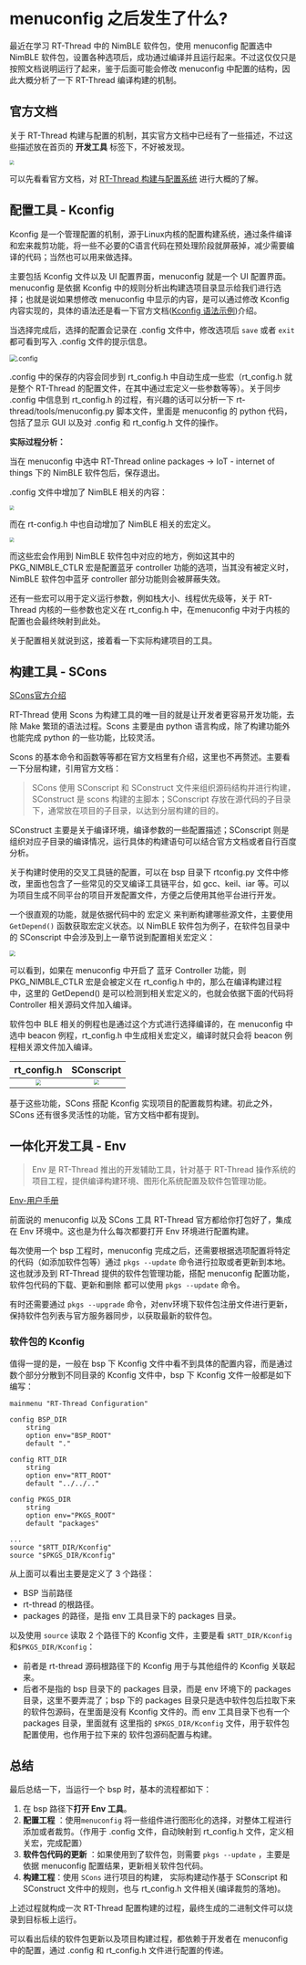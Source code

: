 # menuconfig 之后发生了什么?

最近在学习 RT-Thread 中的 NimBLE 软件包，使用 menuconfig 配置选中 NimBLE 软件包，设置各种选项后，成功通过编译并且运行起来。不过这仅仅只是按照文档说明运行了起来，鉴于后面可能会修改 menuconfig 中配置的结构，因此大概分析了一下 RT-Thread 编译构建的机制。

## 官方文档

关于 RT-Thread 构建与配置的机制，其实官方文档中已经有了一些描述，不过这些描述放在首页的 **开发工具**  标签下，不好被发现。

<img src=".\image\官方页面.png" style="zoom: 50%;" />

可以先看看官方文档，对 [RT-Thread 构建与配置系统](https://www.rt-thread.org/document/site/#/development-tools/build-config-system/summary) 进行大概的了解。

## 配置工具 - Kconfig

Kconfig 是一个管理配置的机制，源于Linux内核的配置构建系统，通过条件编译和宏来裁剪功能，将一些不必要的C语言代码在预处理阶段就屏蔽掉，减少需要编译的代码；当然也可以用来做选择。

主要包括 Kconfig 文件以及 UI 配置界面，menuconfig 就是一个 UI 配置界面。menuconfig 是依据 Kconfig 中的规则分析出构建选项目录显示给我们进行选择；也就是说如果想修改 menuconfig 中显示的内容，是可以通过修改 Kconfig 内容实现的，具体的语法还是看一下官方文档([Kconfig 语法示例](https://www.rt-thread.org/document/site/#/development-tools/build-config-system/Kconfig?id=kconfig%e8%af%ad%e6%b3%95%e5%8f%8a%e7%a4%ba%e4%be%8b))介绍。

当选择完成后，选择的配置会记录在 .config 文件中，修改选项后 `save` 或者 `exit` 都可看到写入 .config 文件的提示信息。

<img src="image/config.png" alt=".config" style="zoom: 80%;" />

 .config 中的保存的内容会同步到 rt_config.h 中自动生成一些宏（rt_config.h 就是整个 RT-Thread 的配置文件，在其中通过宏定义一些参数等等）。关于同步 .config 中信息到 rt_config.h 的过程，有兴趣的话可以分析一下 rt-thread/tools/menuconfig.py 脚本文件，里面是 menuconfig 的 python 代码，包括了显示 GUI 以及对 .config 和 rt_config.h 文件的操作。



**实际过程分析：**

当在 menuconfig 中选中 RT-Thread online packages -> IoT - internet of things 下的 NimBLE 软件包后，保存退出。

.config 文件中增加了 NimBLE 相关的内容：

<img src="./image/config-NimBLE.png" style="zoom:50%;" />

而在 rt-config.h 中也自动增加了 NimBLE 相关的宏定义。

<img src="./image/rtconfig-NimBLE.png" style="zoom:50%;" />

而这些宏会作用到 NimBLE 软件包中对应的地方，例如这其中的 PKG_NIMBLE_CTLR 宏是配置蓝牙 controller 功能的选项，当其没有被定义时，NimBLE 软件包中蓝牙 controller 部分功能则会被屏蔽失效。

还有一些宏可以用于定义运行参数，例如栈大小、线程优先级等，关于 RT-Thread 内核的一些参数也定义在 rt_config.h 中，在menuconfig 中对于内核的配置也会最终映射到此处。

关于配置相关就说到这，接着看一下实际构建项目的工具。



## 构建工具 - SCons

[SCons官方介绍](https://www.rt-thread.org/document/site/#/development-tools/build-config-system/SCons)

RT-Thread 使用 Scons 为构建工具的唯一目的就是让开发者更容易开发功能，去除 Make 繁琐的语法过程。Scons 主要是由 python 语言构成，除了构建功能外也能完成 python 的一些功能，比较灵活。

Scons 的基本命令和函数等等都在官方文档里有介绍，这里也不再赘述。主要看一下分层构建，引用官方文档：

>   SCons 使用 SConscript 和 SConstruct 文件来组织源码结构并进行构建，SConstruct 是 scons 构建的主脚本；SConscript 存放在源代码的子目录下，通常放在项目的子目录，以达到分层构建的目的。

SConstruct 主要是关于编译环境，编译参数的一些配置描述；SConscript 则是组织对应子目录的编译情况，运行具体的构建语句可以结合官方文档或者自行百度分析。

关于构建时使用的交叉工具链的配置，可以在 bsp 目录下 rtconfig.py 文件中修改，里面也包含了一些常见的交叉编译工具链平台，如 gcc、keil、iar 等。可以为项目生成不同平台的项目开发配置文件，方便之后使用其他平台进行开发。

一个很直观的功能，就是依据代码中的 宏定义 来判断构建哪些源文件，主要使用 `GetDepend()` 函数获取宏定义状态。以 NimBLE 软件包为例子，在软件包目录中的 SConscript 中会涉及到上一章节说到配置相关宏定义：

<img src="image/SConscript-1.png" style="zoom:60%;" />

可以看到，如果在 menuconfig  中开启了 蓝牙 Controller 功能，则 PKG_NIMBLE_CTLR 宏是会被定义在 rt_config.h 中的，那么在编译构建过程中，这里的 GetDepend() 是可以检测到相关宏定义的，也就会依据下面的代码将 Controller 相关源码文件加入编译。

软件包中 BLE 相关的例程也是通过这个方式进行选择编译的，在 menuconfig 中选中 beacon 例程，rt_config.h 中生成相关宏定义，编译时就只会将 beacon 例程相关源文件加入编译。

|                      rt_config.h                       |                       SConscript                       |
| :----------------------------------------------------: | :----------------------------------------------------: |
| <img src="image/SConscript-2.png" style="zoom:60%;" /> | <img src="image/SConscript-3.png" style="zoom:55%;" /> |

基于这些功能，SCons 搭配 Kconfig 实现项目的配置裁剪构建。初此之外，SCons 还有很多灵活性的功能，官方文档中都有提到。



## 一体化开发工具 - Env

>   Env 是 RT-Thread 推出的开发辅助工具，针对基于 RT-Thread 操作系统的项目工程，提供编译构建环境、图形化系统配置及软件包管理功能。

[Env-用户手册](https://www.rt-thread.org/document/site/#/development-tools/env/env)

前面说的 menuconfig 以及 SCons 工具 RT-Thread 官方都给你打包好了，集成在 Env 环境中。这也是为什么每次都要打开 Env 环境进行配置构建。

每次使用一个 bsp 工程时，menuconfig  完成之后，还需要根据选项配置将特定的代码（如添加软件包等）通过 `pkgs --update` 命令进行拉取或者更新到本地。这也就涉及到 RT-Thread 提供的软件包管理功能，搭配 menuconfig 配置功能，软件包代码的下载、更新和删除 都可以使用 `pkgs --update` 命令。

有时还需要通过 `pkgs --upgrade` 命令，对env环境下软件包注册文件进行更新，保持软件包列表与官方服务器同步，以获取最新的软件包。



### 软件包的 Kconfig

值得一提的是，一般在 bsp 下 Kconfig 文件中看不到具体的配置内容，而是通过数个部分分散到不同目录的 Kconfig 文件中，bsp 下 Kconfig 文件一般都是如下编写：

```
mainmenu "RT-Thread Configuration"

config BSP_DIR
    string
    option env="BSP_ROOT"
    default "."

config RTT_DIR
    string
    option env="RTT_ROOT"
    default "../../.."

config PKGS_DIR
    string
    option env="PKGS_ROOT"
    default "packages"
    
...
source "$RTT_DIR/Kconfig"
source "$PKGS_DIR/Kconfig"
```

从上面可以看出主要是定义了 3 个路径：

-   BSP 当前路径
-   rt-thread 的根路径。
-   packages 的路径，是指 env 工具目录下的 packages 目录。

以及使用 `source` 读取 2 个路径下的 Kconfig 文件，主要是看 `$RTT_DIR/Kconfig` 和`$PKGS_DIR/Kconfig`：

-   前者是 rt-thread 源码根路径下的 Kconfig 用于与其他组件的 Kconfig 关联起来。
-   后者不是指的 bsp 目录下的 packages 目录，而是 env 环境下的 packages 目录，这里不要弄混了；bsp 下的  packages 目录只是选中软件包后拉取下来的软件包源码，在里面是没有 Kconfig 文件的。而 env 工具目录下也有一个 packages 目录，里面就有 这里指的 `$PKGS_DIR/Kconfig` 文件，用于软件包配置使用，也作用于拉下来的 软件包源码配置与构建。



## 总结

最后总结一下，当运行一个 bsp 时，基本的流程都如下：

1.  在 bsp 路径下**打开 Env 工具**。
2.  **配置工程** ：使用`menuconfig` 将一些组件进行图形化的选择，对整体工程进行添加或者裁剪。（作用于 .config 文件，自动映射到 rt_config.h 文件，定义相关宏，完成配置）
3.  **软件包代码的更新** ：如果使用到了软件包，则需要 `pkgs --update` ，主要是依据 menuconfig 配置结果，更新相关软件包代码。
4.  **构建工程**：使用 `SCons` 进行项目的构建， 实际构建动作基于 SConscript 和 SConstruct 文件中的规则，也与 rt_config.h 文件相关(编译裁剪的落地)。

上述过程就构成一次 RT-Thread 配置构建的过程，最终生成的二进制文件可以烧录到目标板上运行。

可以看出后续的软件包更新以及项目构建过程，都依赖于开发者在 menuconfig 中的配置，通过 .config 和 rt_config.h 文件进行配置的传递。


